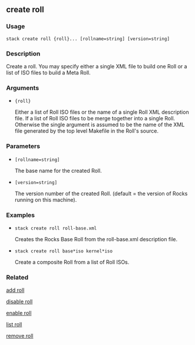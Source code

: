 ## create roll

### Usage

`stack create roll {roll}... [rollname=string] [version=string]`

### Description

Create a roll.  You may specify either a single XML file to build
	one Roll or a list of ISO files to build a Meta Roll.

### Arguments

* `{roll}`

   Either a list of Roll ISO files or the name of a single Roll XML
	description file.  If a list of Roll ISO files to be merge together 
	into a single Roll.  Otherwise the single argument is assumed to
	be the name of the XML file generated by the top level Makefile in
	the Roll's source.


### Parameters
* `[rollname=string]`

   The base name for the created Roll.
* `[version=string]`

   The version number of the created Roll. (default = the version of 
	Rocks running on this machine).

### Examples

* `stack create roll roll-base.xml`

   Creates the Rocks Base Roll from the roll-base.xml description file.

* `stack create roll base*iso kernel*iso`

   Create a composite Roll from a list of Roll ISOs.


### Related
[add roll](add-roll)

[disable roll](disable-roll)

[enable roll](enable-roll)

[list roll](list-roll)

[remove roll](remove-roll)


